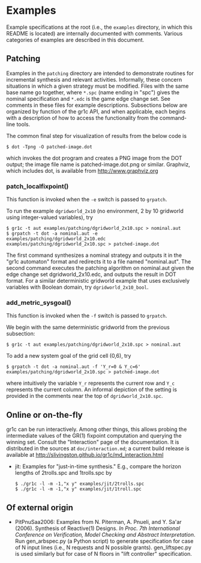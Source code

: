Examples
========

Example specifications at the root (i.e., the `examples` directory, in which
this README is located) are internally documented with comments.  Various
categories of examples are described in this document.

Patching
--------

Examples in the `patching` directory are intended to demonstrate routines for
incremental synthesis and relevant activities.  Informally, these concern
situations in which a given strategy must be modified.  Files with the same base
name go together, where `*.spc` (name ending in "spc") gives the nominal
specification and `*.edc` is the game edge change set.  See comments in these
files for example descriptions.  Subsections below are organized by function of
the gr1c API, and when applicable, each begins with a description of how to
access the functionality from the command-line tools.

The common final step for visualization of results from the below code is

    $ dot -Tpng -O patched-image.dot

which invokes the dot program and creates a PNG image from the DOT output; the
image file name is patched-image.dot.png or similar.  Graphviz, which includes
dot, is available from http://www.graphviz.org

### patch_localfixpoint()

This function is invoked when the `-e` switch is passed to `grpatch`.

To run the example `dgridworld_2x10` (no environment, 2 by 10 gridworld using
integer-valued variables), try

    $ gr1c -t aut examples/patching/dgridworld_2x10.spc > nominal.aut
    $ grpatch -t dot -a nominal.aut -e examples/patching/dgridworld_2x10.edc examples/patching/dgridworld_2x10.spc > patched-image.dot

The first command synthesizes a nominal strategy and outputs it in the "gr1c
automaton" format and redirects it to a file named "nominal.aut".  The second
command executes the patching algorithm on nominal.aut given the edge change set
dgridworld_2x10.edc, and outputs the result in DOT format.  For a similar
deterministic gridworld example that uses exclusively variables with Boolean
domain, try `dgridworld_2x10_bool`.

### add_metric_sysgoal()

This function is invoked when the `-f` switch is passed to `grpatch`.

We begin with the same deterministic gridworld from the previous subsection:

    $ gr1c -t aut examples/patching/dgridworld_2x10.spc > nominal.aut

To add a new system goal of the grid cell (0,6), try

    $ grpatch -t dot -a nominal.aut -f 'Y_r=0 & Y_c=6' examples/patching/dgridworld_2x10.spc > patched-image.dot

where intuitively the variable `Y_r` represents the current row and `Y_c`
represents the current column.  An informal depiction of the setting is provided
in the comments near the top of `dgridworld_2x10.spc`.


Online or on-the-fly
--------------------

gr1c can be run interactively.  Among other things, this allows probing the
intermediate values of the GR(1) fixpoint computation and querying the winning
set.  Consult the "Interaction" page of the documentation.  It is distributed in
the sources at `doc/interaction.md`; a current build release is available at
http://slivingston.github.io/gr1c/md_interaction.html

* jit:
  Examples for "just-in-time synthesis."  E.g., compare the horizon lengths of
  2trolls.spc and 1trolls.spc by

      $ ./gr1c -l -m -1,"x y" examples/jit/2trolls.spc
      $ ./gr1c -l -m -1,"x y" examples/jit/1troll.spc


Of external origin
------------------

* PitPnuSaa2006:
  Examples from N. Piterman, A. Pnueli, and Y. Sa'ar (2006). Synthesis of
  Reactive(1) Designs. *In Proc. 7th International Conference on Verification,
  Model Checking and Abstract Interpretation*.  Run gen_arbspec.py (a Python
  script) to generate specification for case of N input lines (i.e., N requests
  and N possible grants).  gen_liftspec.py is used similarly but for case of N
  floors in "lift controller" specification.
